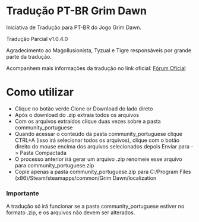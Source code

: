# Tradução PT-BR Grim Dawn

Iniciativa de Tradução para PT-BR do Jogo Grim Dawn.

Tradução Parcial v1.0.4.0 

Agradecimento ao MagoIlusionista, Tyzual e Tigre responsáveis por grande parte da tradução.

Acompanhem mais informações da tradução no link oficial: [Fórum Oficial](http://www.grimdawn.com/forums/showthread.php?t=11358)

# Como utilizar

* Clique no botão verde Clone or Download do lado direto
* Após o download do .zip extraia todos os arquivos
* Com os arquivos extraídos clique duas vezes sobre a pasta community_portuguese 
* Quando acessar o conteúdo da pasta community_portuguese clique CTRL+A (isso irá selecionar todos os arquivos), clique com o botão direito do mouse encima dos arquivos selecionados depois Enviar para -> Pasta Compactada
* O processo anterior irá gerar um arquivo .zip renomeie esse arquivo para community_portuguese.zip
* Copie apenas a pasta community_portuguese.zip para C:/Program Files (x86)/Steam/steamapps/common/Grim Dawn/localization

### Importante

A tradução só irá funcionar se a pasta community_portuguese estiver no formato .zip, e os arquivos não devem ser alterados.


